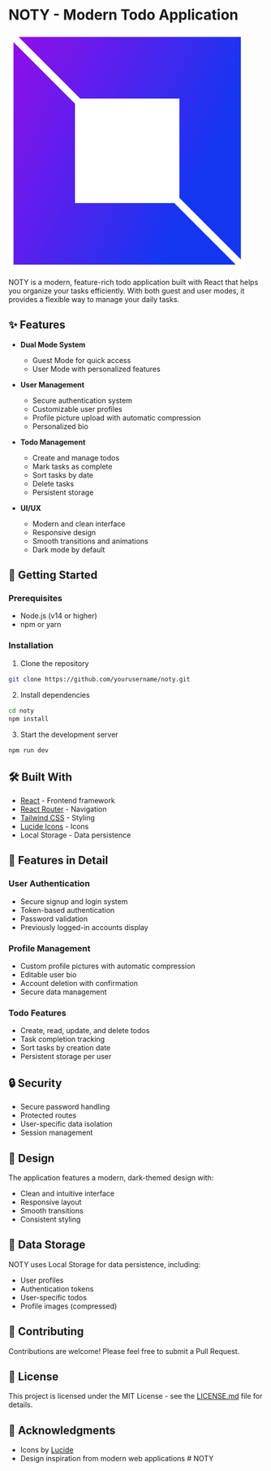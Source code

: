 # NOTY - Modern Todo Application

![NOTY Logo](/src/assets/images/logo.png)

NOTY is a modern, feature-rich todo application built with React that helps you organize your tasks efficiently. With both guest and user modes, it provides a flexible way to manage your daily tasks.

## ✨ Features

- **Dual Mode System**
  - Guest Mode for quick access
  - User Mode with personalized features

- **User Management**
  - Secure authentication system
  - Customizable user profiles
  - Profile picture upload with automatic compression
  - Personalized bio

- **Todo Management**
  - Create and manage todos
  - Mark tasks as complete
  - Sort tasks by date
  - Delete tasks
  - Persistent storage

- **UI/UX**
  - Modern and clean interface
  - Responsive design
  - Smooth transitions and animations
  - Dark mode by default

## 🚀 Getting Started

### Prerequisites

- Node.js (v14 or higher)
- npm or yarn

### Installation

1. Clone the repository

```bash
git clone https://github.com/yourusername/noty.git
```

2. Install dependencies

```bash
cd noty
npm install
```

3. Start the development server

```bash
npm run dev
```

## 🛠️ Built With

- [React](https://reactjs.org/) - Frontend framework
- [React Router](https://reactrouter.com/) - Navigation
- [Tailwind CSS](https://tailwindcss.com/) - Styling
- [Lucide Icons](https://lucide.dev/) - Icons
- Local Storage - Data persistence

## 📱 Features in Detail

### User Authentication
- Secure signup and login system
- Token-based authentication
- Password validation
- Previously logged-in accounts display

### Profile Management
- Custom profile pictures with automatic compression
- Editable user bio
- Account deletion with confirmation
- Secure data management

### Todo Features
- Create, read, update, and delete todos
- Task completion tracking
- Sort tasks by creation date
- Persistent storage per user

## 🔒 Security

- Secure password handling
- Protected routes
- User-specific data isolation
- Session management

## 🎨 Design

The application features a modern, dark-themed design with:
- Clean and intuitive interface
- Responsive layout
- Smooth transitions
- Consistent styling

## 💾 Data Storage

NOTY uses Local Storage for data persistence, including:
- User profiles
- Authentication tokens
- User-specific todos
- Profile images (compressed)

## 🤝 Contributing

Contributions are welcome! Please feel free to submit a Pull Request.

## 📝 License

This project is licensed under the MIT License - see the [LICENSE.md](LICENSE.md) file for details.

## 🙏 Acknowledgments

- Icons by [Lucide](https://lucide.dev/)
- Design inspiration from modern web applications
#   N O T Y 
 
 